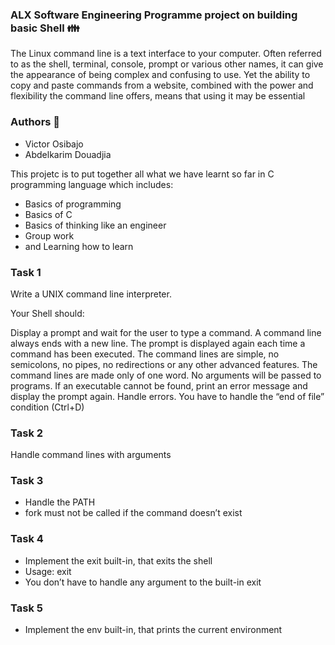 ### ALX Software Engineering Programme project on building basic Shell :family:

The Linux command line is a text interface to your computer. Often referred to as the shell, terminal, console, prompt or various other names, it can give the appearance of being complex and confusing to use. Yet the ability to copy and paste commands from a website, combined with the power and flexibility the command line offers, means that using it may be essential


### Authors :rocket:
- Victor Osibajo
- Abdelkarim Douadjia

This projetc is to put together all what we have learnt so far in C programming language which includes: 
- Basics of programming
- Basics of C
- Basics of thinking like an engineer
- Group work
- and Learning how to learn

### Task 1
Write a UNIX command line interpreter.

Your Shell should:

Display a prompt and wait for the user to type a command. A command line always ends with a new line.
The prompt is displayed again each time a command has been executed.
The command lines are simple, no semicolons, no pipes, no redirections or any other advanced features.
The command lines are made only of one word. No arguments will be passed to programs.
If an executable cannot be found, print an error message and display the prompt again.
Handle errors.
You have to handle the “end of file” condition (Ctrl+D)

### Task 2
Handle command lines with arguments

### Task 3
- Handle the PATH
- fork must not be called if the command doesn’t exist

### Task 4
- Implement the exit built-in, that exits the shell
- Usage: exit
- You don’t have to handle any argument to the built-in exit

### Task 5
- Implement the env built-in, that prints the current environment
